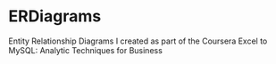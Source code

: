 # ERDiagrams
Entity Relationship Diagrams I created as part of the Coursera Excel to MySQL: Analytic Techniques for Business
